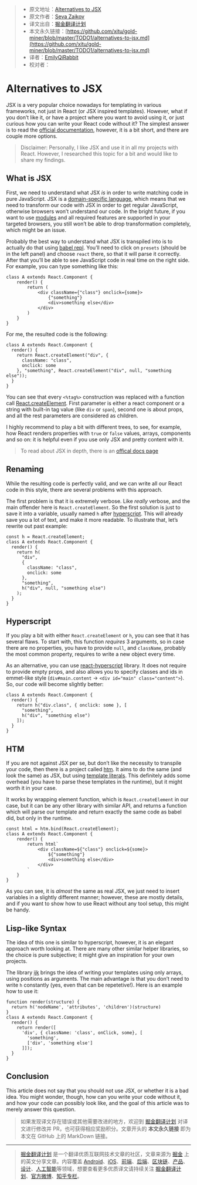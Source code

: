 > * 原文地址：[Alternatives to JSX](https://blog.bloomca.me/2019/02/23/alternatives-to-jsx.html)
> * 原文作者：[Seva Zaikov](https://blog.bloomca.me/)
> * 译文出自：[掘金翻译计划](https://github.com/xitu/gold-miner)
> * 本文永久链接：[https://github.com/xitu/gold-miner/blob/master/TODO1/alternatives-to-jsx.md](https://github.com/xitu/gold-miner/blob/master/TODO1/alternatives-to-jsx.md)
> * 译者：[EmilyQiRabbit](https://github.com/EmilyQiRabbit)
> * 校对者：

# Alternatives to JSX

JSX is a very popular choice nowadays for templating in various frameworks, not just in React (or JSX inspired templates). However, what if you don’t like it, or have a project where you want to avoid using it, or just curious how you can write your React code without it? The simplest answer is to read the [official documentation](https://reactjs.org/docs/react-without-jsx.html), however, it is a bit short, and there are couple more options.

> Disclaimer: Personally, I like JSX and use it in all my projects with React. However, I researched this topic for a bit and would like to share my findings.

## What is JSX

First, we need to understand what JSX _is_ in order to write matching code in pure JavaScript. JSX is a [domain-specific language](https://en.wikipedia.org/wiki/Domain-specific_language), which means that we need to transform our code with JSX in order to get regular JavaScript, otherwise browsers won’t understand our code. In the bright future, if you want to use [modules](https://developers.google.com/web/fundamentals/primers/modules) and all required features are supported in your targeted browsers, you still won’t be able to drop transformation completely, which might be an issue.

Probably the best way to understand what JSX is transpiled into is to actually do that using [babel repl](https://babeljs.io/repl). You’ll need to click on `presets` (should be in the left panel) and choose `react` there, so that it will parse it correctly. After that you’ll be able to see JavaScript code in real time on the right side. For example, you can type something like this:

```
class A extends React.Component {
    render() {
        return (
            <div className={"class"} onclick={some}>
                {"something"}
                <div>something else</div>
            </div>
        )
    }
}
```

For me, the resulted code is the following:

```
class A extends React.Component {
  render() {
    return React.createElement("div", {
      className: "class",
      onclick: some
    }, "something", React.createElement("div", null, "something else"));
  }
}
```

You can see that every `<%tag%>` construction was replaced with a function call [React.createElement](https://reactjs.org/docs/react-api.html#createelement). First parameter is either a react component or a string with built-in tag value (like `div` or `span`), second one is about props, and all the rest parameters are considered as children.

I highly recommend to play a bit with different trees, to see, for example, how React renders properties with `true` or `false` values, arrays, components and so on: it is helpful even if you use only JSX and pretty content with it.

> To read about JSX in depth, there is an [offical docs page](https://reactjs.org/docs/jsx-in-depth.html)

## Renaming

While the resulting code is perfectly valid, and we can write all our React code in this style, there are several problems with this approach.

The first problem is that it is extremely verbose. Like _really_ verbose, and the main offender here is `React.createElement`. So the first solution is just to save it into a variable, usually named `h` after [hyperscript](https://github.com/hyperhype/hyperscript). This will already save you a lot of text, and make it more readable. To illustrate that, let’s rewrite out past example:

```
const h = React.createElement;
class A extends React.Component {
  render() {
    return h(
      "div",
      {
        className: "class",
        onclick: some
      },
      "something",
      h("div", null, "something else")
    );
  }
}
```

## Hyperscript

If you play a bit with either `React.createElement` or `h`, you can see that it has several flaws. To start with, this function _requires_ 3 arguments, so in case there are no properties, you have to provide `null`, and `className`, probably the most common property, requires to write a new object every time.

As an alternative, you can use [react-hyperscript](https://github.com/mlmorg/react-hyperscript) library. It does not require to provide empty props, and also allows you to specify classes and ids in emmet-like style (`div#main.content` -\> `<div id="main" class="content">`). So, our code will become slightly better:

```
class A extends React.Component {
  render() {
    return h("div.class", { onclick: some }, [
      "something",
      h("div", "something else")
    ]);
  }
}
```

## HTM

If you are not against JSX per se, but don’t like the necessity to transpile your code, then there is a project called [htm](https://github.com/developit/htm). It aims to do the same (and look the same) as JSX, but using [template literals](https://developer.mozilla.org/en-US/docs/Web/JavaScript/Reference/Template_literals). This definitely adds some overhead (you have to parse these templates in the runtime), but it might worth it in your case.

It works by wrapping element function, which is `React.createElement` in our case, but it can be any other library with similar API, and returns a function which will parse our template and return exactly the same code as babel did, but only in the runtime.

```
const html = htm.bind(React.createElement);
class A extends React.Component {
    render() {
        return html`
            <div className=${"class"} onclick=${some}>
                ${"something"}
                <div>something else</div>
            </div>
        `
    }
}
```

As you can see, it is _almost_ the same as real JSX, we just need to insert variables in a slightly different manner; however, these are mostly details, and if you want to show how to use React without any tool setup, this might be handy.

## Lisp-like Syntax

The idea of this one is similar to hyperscript, however, it is an elegant approach worth looking at. There are many other similar helper libraries, so the choice is pure subjective; it might give an inspiration for your own projects.

The library [ijk](https://github.com/lukejacksonn/ijk) brings the idea of writing your templates using only arrays, using positions as arguments. The main advantage is that you don’t need to write `h` constantly (yes, even that can be repetetive!). Here is an example how to use it:

```
function render(structure) {
  return h('nodeName', 'attributes', 'children')(structure)
}
class A extends React.Component {
  render() {
    return render([
      'div', { className: 'class', onClick, some}, [
        'something',
        ['div', 'something else']
      ]]);
  }
}
```

## Conclusion

This article does not say that you should not use JSX, or whether it is a bad idea. You might wonder, though, how can you write your code without it, and how your code can possibly look like, and the goal of this article was to merely answer this question.

> 如果发现译文存在错误或其他需要改进的地方，欢迎到 [掘金翻译计划](https://github.com/xitu/gold-miner) 对译文进行修改并 PR，也可获得相应奖励积分。文章开头的 **本文永久链接** 即为本文在 GitHub 上的 MarkDown 链接。

---

> [掘金翻译计划](https://github.com/xitu/gold-miner) 是一个翻译优质互联网技术文章的社区，文章来源为 [掘金](https://juejin.im) 上的英文分享文章。内容覆盖 [Android](https://github.com/xitu/gold-miner#android)、[iOS](https://github.com/xitu/gold-miner#ios)、[前端](https://github.com/xitu/gold-miner#前端)、[后端](https://github.com/xitu/gold-miner#后端)、[区块链](https://github.com/xitu/gold-miner#区块链)、[产品](https://github.com/xitu/gold-miner#产品)、[设计](https://github.com/xitu/gold-miner#设计)、[人工智能](https://github.com/xitu/gold-miner#人工智能)等领域，想要查看更多优质译文请持续关注 [掘金翻译计划](https://github.com/xitu/gold-miner)、[官方微博](http://weibo.com/juejinfanyi)、[知乎专栏](https://zhuanlan.zhihu.com/juejinfanyi)。
